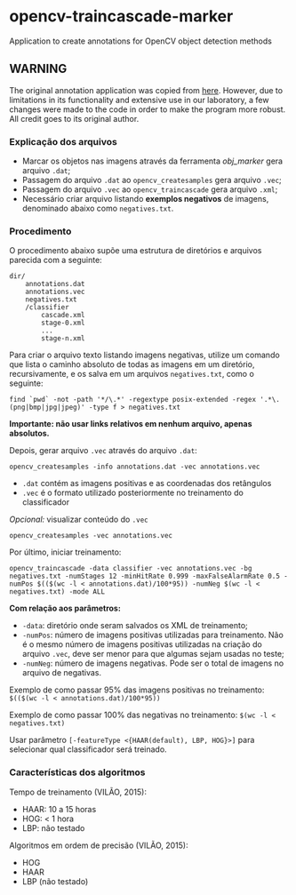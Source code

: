 # opencv-traincascade-marker
Application to create annotations for OpenCV object detection methods

## WARNING
The original annotation application was copied from [here](http://www.technolabsz.com/2012/07/how-to-do-opencv-haar-training-in.html). However, due to limitations in its functionality and extensive use in our laboratory, a few changes were made to the code in order to make the program more robust. All credit goes to its original author.

### Explicação dos arquivos
* Marcar os objetos nas imagens através da ferramenta *obj_marker* gera arquivo `.dat`;
* Passagem do arquivo `.dat` ao `opencv_createsamples` gera arquivo `.vec`;
* Passagem do arquivo `.vec` ao `opencv_traincascade` gera arquivo `.xml`;
* Necessário criar arquivo listando **exemplos negativos** de imagens, denominado abaixo como `negatives.txt`.

### Procedimento
O procedimento abaixo supõe uma estrutura de diretórios e arquivos parecida com a seguinte:

    dir/
        annotations.dat
        annotations.vec
        negatives.txt
        /classifier
            cascade.xml
            stage-0.xml
            ...
            stage-n.xml

Para criar o arquivo texto listando imagens negativas, utilize um comando que lista o caminho absoluto de todas as imagens em um diretório, recursivamente, e os salva em um arquivos `negatives.txt`, como o seguinte:

    find `pwd` -not -path '*/\.*' -regextype posix-extended -regex '.*\.(png|bmp|jpg|jpeg)' -type f > negatives.txt

**Importante: não usar links relativos em nenhum arquivo, apenas absolutos.**

Depois, gerar arquivo `.vec` através do arquivo `.dat`:

    opencv_createsamples -info annotations.dat -vec annotations.vec

* `.dat` contém as imagens positivas e as coordenadas dos retângulos
* `.vec` é o formato utilizado posteriormente no treinamento do classificador

*Opcional:* visualizar conteúdo do `.vec`

    opencv_createsamples -vec annotations.vec

Por último, iniciar treinamento:

    opencv_traincascade -data classifier -vec annotations.vec -bg negatives.txt -numStages 12 -minHitRate 0.999 -maxFalseAlarmRate 0.5 -numPos $(($(wc -l < annotations.dat)/100*95)) -numNeg $(wc -l < negatives.txt) -mode ALL

**Com relação aos parâmetros:**

* `-data`: diretório onde seram salvados os XML de treinamento;
* `-numPos`: número de imagens positivas utilizadas para treinamento. Não é o mesmo número de imagens positivas utilizadas na criação do arquivo `.vec`, deve ser menor para que algumas sejam usadas no teste;
* `-numNeg`: número de imagens negativas. Pode ser o total de imagens no arquivo de negativas.

Exemplo de como passar 95% das imagens positivas no treinamento: `$(($(wc -l < annotations.dat)/100*95))`

Exemplo de como passar 100% das negativas no treinamento: `$(wc -l < negatives.txt)`

Usar parâmetro `[-featureType <{HAAR(default), LBP, HOG}>]` para selecionar qual classificador será treinado.

### Características dos algoritmos
Tempo de treinamento (VILÃO, 2015):

* HAAR: 10 a 15 horas
* HOG: < 1 hora
* LBP: não testado

Algoritmos em ordem de precisão (VILÃO, 2015):

* HOG
* HAAR
* LBP (não testado)